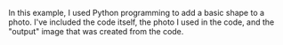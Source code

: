 In this example, I used Python programming to add a basic shape to a photo. I've included the code itself, the photo I used in the code, and the "output" image that was created from the code.
